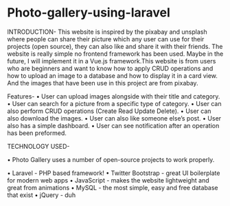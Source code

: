 # Photo-gallery-using-laravel
INTRODUCTION-
This website is inspired by the pixabay and unsplash where people can share their picture which any user can use for their projects (open source), they can also like and share it with their friends. The website is really simple no frontend framework has been used. Maybe in the future, I will implement it in a Vue.js framework.This website is from users who are beginners and want to know how to apply CRUD operations and how to upload an image to a database and how to display it in a card view. And the images that have been use in this project are from pixabay.

Features-
•	User can upload images alongside with their title and category.
•	User can search for a picture from a specific type of category.
•	User can also perform CRUD operations (Create Read Update Delete).
•	User can also download the images.
•	User can also like someone else’s post.
•	User also has a simple dashboard.
•	User can see notification after an operation has been preformed.

TECHNOLOGY USED-

•	Photo Gallery uses a number of open-source projects to work properly.

•	Laravel - PHP based framework!
•	Twitter Bootstrap - great UI boilerplate for modern web apps
•	JavaScript - makes the website lightweight and great from animations
•	MySQL - the most simple, easy and free database that exist
•	jQuery - duh
